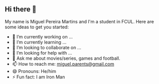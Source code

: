 ## Hi there 👋

My name is Miguel Pereira Martins and I'm a student in FCUL.
Here are some ideas to get you started:

- 🔭 I’m currently working on ...
- 🌱 I’m currently learning ...
- 👯 I’m looking to collaborate on ...
- 🤔 I’m looking for help with ...
- 💬 Ask me about movies/series, games and football.
- 📫 How to reach me: miguel.parents@gmail.com
- 😄 Pronouns: He/him
- ⚡ Fun fact: I am Iron Man
